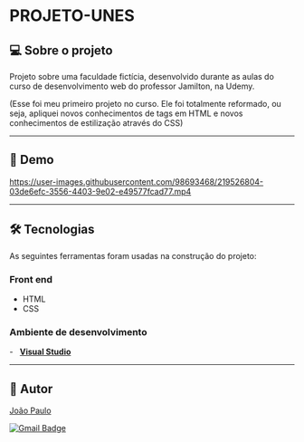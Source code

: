 # PROJETO-UNES

## 💻 Sobre o projeto
Projeto sobre uma faculdade fictícia, desenvolvido durante as aulas do curso de desenvolvimento web do professor Jamilton, na Udemy.

(Esse foi meu primeiro projeto no curso. Ele foi totalmente reformado, ou seja, apliquei novos conhecimentos de tags em HTML e novos conhecimentos de estilização através do CSS)

---

## 🎨 Demo
https://user-images.githubusercontent.com/98693468/219526804-03de6efc-3556-4403-9e02-e49577fcad77.mp4

---

## 🛠 Tecnologias

As seguintes ferramentas foram usadas na construção do projeto:

### Front end
- HTML
- CSS

### **Ambiente de desenvolvimento**

-   **[Visual Studio](https://visualstudio.microsoft.com)**

---

## 🦸 Autor

<a href="https://www.linkedin.com/in/joão-paulo-farias-silveira-">
João Paulo</a>
 <br />
 
[![Gmail Badge](https://img.shields.io/badge/-joaopaulofariassilveira@gmail.com-c14438?style=flat-square&logo=Gmail&logoColor=white&link=mailto:joaopaulofariassilveira@gmail.com)](mailto:joaopaulofariassilveira@gmail.com)
